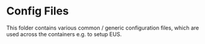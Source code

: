 # Config Files

This folder contains various common / generic configuration files, which are used across the containers e.g. to setup EUS.
